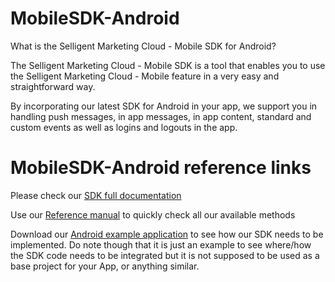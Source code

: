 # MobileSDK-Android

What is the Selligent Marketing Cloud - Mobile SDK for Android?

The Selligent Marketing Cloud - Mobile SDK is a tool that enables you to use the Selligent Marketing Cloud - Mobile feature in a very easy and straightforward way. 

By incorporating our latest SDK for Android in your app, we support you in handling push messages, in app messages, in app content, standard and custom events as well as logins and logouts in the app.

# MobileSDK-Android reference links

Please check our <a href="Documentation" target="_blank">SDK full documentation</a>

Use our <a href="Documentation/MobileSDK%20Reference/sdk/com.selligent.sdk/index.md" target="_blank">Reference manual</a> to quickly check all our available methods

Download our <a href="Documentation/AndroidSDKTemplate.zip" target="_blank">Android example application</a> to see how our SDK needs to be implemented. Do note though that it is just an example to see where/how the SDK code needs to be integrated but it is not supposed to be used as a base project for your App, or anything similar.
